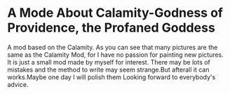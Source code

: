 A Mode About Calamity-Godness of Providence, the Profaned Goddess
====
A mod based on the Calamity. As you can see that many pictures are the same as the Calamity Mod, for I have no passion for painting new pictures. 
It is just a small mod made by myself for interest. There may be lots of mistakes and the method to write may seem strange.But afterall it can works.Maybe one day I will polish them
Looking forward to everybody's advice.

